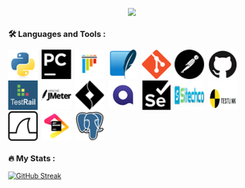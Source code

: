 <div id="header" align="center">
  <img src="https://media.giphy.com/media/M9gbBd9nbDrOTu1Mqx/giphy.gif" width="100"/>
</div>


### :hammer_and_wrench: Languages and Tools :


<div>

  <img src="https://github.com/devicons/devicon/blob/master/icons/python/python-original.svg" title = "python" alt = "python" width="60" height="60"/>&nbsp;
  <img src="https://github.com/UIWRTY/UIWRTY/blob/main/assets/pycharm.svg" title = "pycharm" alt = "pycharm" width="60" height="60"/>&nbsp;
  <img src="https://github.com/devicons/devicon/blob/master/icons/pytest/pytest-original.svg" title = "pytest" alt = "pytest" width="60" height="60"/>&nbsp;
  <img src="https://github.com/devicons/devicon/blob/master/icons/sqlite/sqlite-original.svg" title = "sqllite" alt = "sql" width="60" height="60"/>&nbsp;
  <img src="https://github.com/devicons/devicon/blob/master/icons/git/git-original.svg" title = "git" alt = "git" width="60" height="60"/>&nbsp;
  <img src="https://github.com/UIWRTY/UIWRTY/blob/main/assets/postman.svg" title = "postman" alt = "postman" width="60" height="60"/>&nbsp;
  <img src="https://github.com/devicons/devicon/blob/master/icons/github/github-original.svg" title = "github" alt = "github" width="60" height="60"/>&nbsp;
  <img src="https://github.com/UIWRTY/UIWRTY/blob/main/assets/Testrail.svg" title = "testrail" alt = "testrail" width="60" height="60"/>&nbsp;
  <img src="https://github.com/UIWRTY/UIWRTY/blob/main/assets/apachejmeter.svg" title = "apache" alt = "jmeter" width="60" height="60"/>&nbsp;
  <img src="https://github.com/UIWRTY/UIWRTY/blob/main/assets/jirasoftware.svg" title = "jira" alt = "jira" width="60" height="60"/>&nbsp;
  <img src="https://github.com/UIWRTY/UIWRTY/blob/main/assets/q_logo.svg" title = "qase" alt = "qase" width="60" height="60"/>&nbsp;
  <img src="https://github.com/UIWRTY/UIWRTY/blob/main/assets/selenium.svg" title = "selenium" alt = "selenium" width="60" height="60"/>&nbsp;
  <img src="https://github.com/UIWRTY/UIWRTY/blob/main/assets/sitechco.svg" title = "sitechco" alt = "sitechco" width="60" height="60"/>&nbsp;
  <img src="https://github.com/UIWRTY/UIWRTY/blob/main/assets/testlink.svg" title = "testlink" alt = "testlink" width="60" height="60"/>&nbsp;
  <img src="https://github.com/UIWRTY/UIWRTY/blob/main/assets/wireshark.svg" title = "wireshark" alt = "wireshark" width="60" height="60"/>&nbsp;
  <img src="https://github.com/devicons/devicon/blob/master/icons/jetbrains/jetbrains-original.svg" title = "jetbrains" alt = "jetbrains" width="60" height="60"/>&nbsp;
  <img src="https://github.com/devicons/devicon/blob/master/icons/postgresql/postgresql-original.svg" title = "postgreSQL" alt = "pgAdmin_postgreSQL" width="60" height="60"/>&nbsp;
</div>

### :fire: My Stats :

[![GitHub Streak](http://github-readme-streak-stats.herokuapp.com?user=UIWRTY&theme=dark&background=000000)](https://git.io/streak-stats)